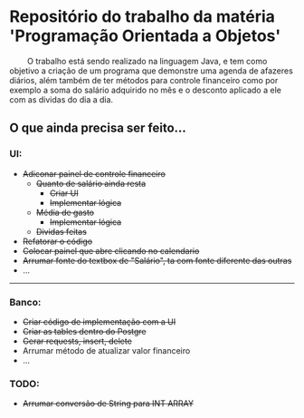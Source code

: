 # Repositório do trabalho da matéria 'Programação Orientada a Objetos'

&nbsp;&nbsp;&nbsp;&nbsp;&nbsp;&nbsp;&nbsp;&nbsp;O trabalho está sendo realizado na linguagem Java, e tem como objetivo a criação de um programa que demonstre uma agenda de afazeres diários, além também de ter métodos para controle financeiro como por exemplo a soma do salário adquirido no mês e o desconto aplicado a ele com as dividas do dia a dia.

## O que ainda precisa ser feito...
### UI:
  - ~~Adiconar painel de controle financeiro~~
      * ~~Quanto de salário ainda resta~~
          - ~~Criar UI~~
          - ~~Implementar lógica~~
      * ~~Média de gasto~~
          - ~~Implementar lógica~~
      * ~~Dividas feitas~~
  - ~~Refatorar o código~~
  - ~~Colocar painel que abre clicando no calendario~~
  - ~~Arrumar fonte do textbox de "Salário", ta com fonte diferente das outras~~
  - ...

---

### Banco:
  - ~~Criar código de implementação com a UI~~
  - ~~Criar as tables dentro do Postgre~~
  - ~~Gerar requests, insert, delete~~
  - Arrumar método de atualizar valor financeiro
  - ...
### TODO:
  - ~~Arrumar conversão de String para INT ARRAY~~ 
